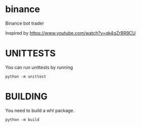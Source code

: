# binance
Binance bot trader

Inspired by https://www.youtube.com/watch?v=qk4gZrBR9CU

# UNITTESTS

You can run unittests by running

    python -m unittest

# BUILDING

You need to build a whl package.

    python -m build